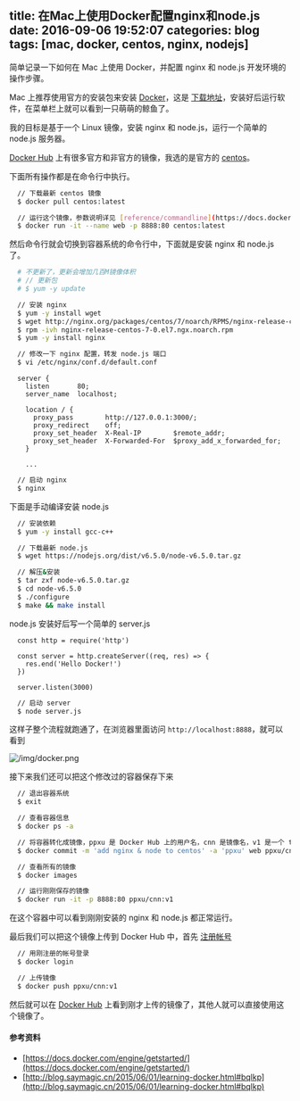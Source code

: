 title: 在Mac上使用Docker配置nginx和node.js
date: 2016-09-06 19:52:07
categories: blog
tags: [mac, docker, centos, nginx, nodejs]
---
简单记录一下如何在 Mac 上使用 Docker，并配置 nginx 和 node.js 开发环境的操作步骤。

<!--more-->

Mac 上推荐使用官方的安装包来安装 [Docker](https://www.docker.com/)，这是 [下载地址](https://download.docker.com/mac/stable/Docker.dmg)，安装好后运行软件，在菜单栏上就可以看到一只萌萌的鲸鱼了。

我的目标是基于一个 Linux 镜像，安装 nginx 和 node.js，运行一个简单的 node.js 服务器。

[Docker Hub](https://hub.docker.com/explore/) 上有很多官方和非官方的镜像，我选的是官方的 [centos](https://hub.docker.com/_/centos/)。

下面所有操作都是在命令行中执行。

``` bash
  // 下载最新 centos 镜像
  $ docker pull centos:latest

  // 运行这个镜像，参数说明详见 [reference/commandline](https://docs.docker.com/engine/reference/commandline/)
  $ docker run -it --name web -p 8888:80 centos:latest
```

然后命令行就会切换到容器系统的命令行中，下面就是安装 nginx 和 node.js 了。

``` bash
  # 不更新了，更新会增加几百M镜像体积
  # // 更新包
  # $ yum -y update

  // 安装 nginx
  $ yum -y install wget
  $ wget http://nginx.org/packages/centos/7/noarch/RPMS/nginx-release-centos-7-0.el7.ngx.noarch.rpm
  $ rpm -ivh nginx-release-centos-7-0.el7.ngx.noarch.rpm
  $ yum -y install nginx

  // 修改一下 nginx 配置，转发 node.js 端口
  $ vi /etc/nginx/conf.d/default.conf
```

```
  server {
    listen       80;
    server_name  localhost;

    location / {
      proxy_pass        http://127.0.0.1:3000/;
      proxy_redirect    off;
      proxy_set_header  X-Real-IP        $remote_addr;
      proxy_set_header  X-Forwarded-For  $proxy_add_x_forwarded_for;
    }

    ...
```

``` bash
  // 启动 nginx
  $ nginx
```

下面是手动编译安装 node.js

``` bash
  // 安装依赖
  $ yum -y install gcc-c++

  // 下载最新 node.js
  $ wget https://nodejs.org/dist/v6.5.0/node-v6.5.0.tar.gz

  // 解压&安装
  $ tar zxf node-v6.5.0.tar.gz
  $ cd node-v6.5.0
  $ ./configure
  $ make && make install
```

node.js 安装好后写一个简单的 server.js

```
  const http = require('http')

  const server = http.createServer((req, res) => {
    res.end('Hello Docker!')
  })

  server.listen(3000)
```

``` bash
  // 启动 server
  $ node server.js
```

这样子整个流程就跑通了，在浏览器里面访问 `http://localhost:8888`，就可以看到

![/img/docker.png](/img/docker.png)

接下来我们还可以把这个修改过的容器保存下来

``` bash
  // 退出容器系统
  $ exit

  // 查看容器信息
  $ docker ps -a

  // 将容器转化成镜像，ppxu 是 Docker Hub 上的用户名，cnn 是镜像名，v1 是一个 tag
  $ docker commit -m 'add nginx & node to centos' -a 'ppxu' web ppxu/cnn:v1

  // 查看所有的镜像
  $ docker images

  // 运行刚刚保存的镜像
  $ docker run -it -p 8888:80 ppxu/cnn:v1
```

在这个容器中可以看到刚刚安装的 nginx 和 node.js 都正常运行。

最后我们可以把这个镜像上传到 Docker Hub 中，首先 [注册帐号](https://hub.docker.com/)

``` bash
  // 用刚注册的帐号登录
  $ docker login

  // 上传镜像
  $ docker push ppxu/cnn:v1
```

然后就可以在 [Docker Hub](https://hub.docker.com/) 上看到刚才上传的镜像了，其他人就可以直接使用这个镜像了。

#### 参考资料

* [https://docs.docker.com/engine/getstarted/](https://docs.docker.com/engine/getstarted/)
* [http://blog.saymagic.cn/2015/06/01/learning-docker.html#bqlkp](http://blog.saymagic.cn/2015/06/01/learning-docker.html#bqlkp)
